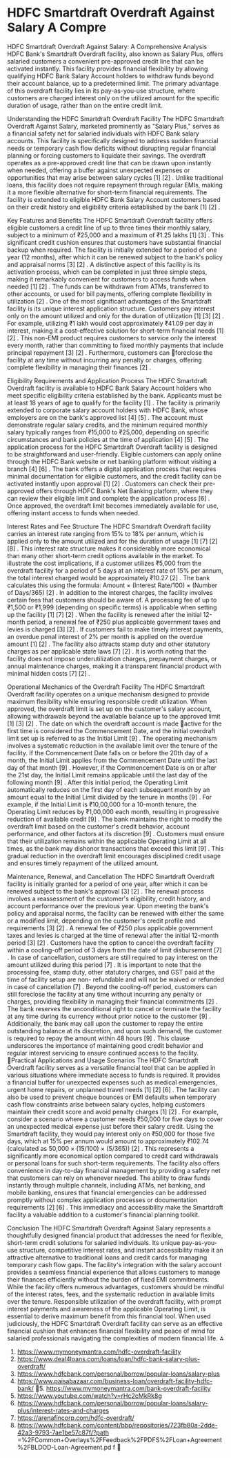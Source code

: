 # HDFC Smartdraft Overdraft Against Salary  A Compre

HDFC Smartdraft Overdraft Against Salary: A
Comprehensive Analysis
HDFC Bank's Smartdraft Overdraft facility, also known as Salary Plus, offers salaried customers
a convenient pre-approved credit line that can be activated instantly. This facility provides
financial flexibility by allowing qualifying HDFC Bank Salary Account holders to withdraw funds
beyond their account balance, up to a predetermined limit. The primary advantage of this
overdraft facility lies in its pay-as-you-use structure, where customers are charged interest only
on the utilized amount for the specific duration of usage, rather than on the entire credit limit.

Understanding the HDFC Smartdraft Overdraft Facility
The HDFC Smartdraft Overdraft Against Salary, marketed prominently as "Salary Plus," serves
as a financial safety net for salaried individuals with HDFC Bank salary accounts. This facility is
specifically designed to address sudden financial needs or temporary cash flow deficits without
disrupting regular financial planning or forcing customers to liquidate their savings. The
overdraft operates as a pre-approved credit line that can be drawn upon instantly when
needed, offering a buffer against unexpected expenses or opportunities that may arise between
salary cycles [1] [2] . Unlike traditional loans, this facility does not require repayment through
regular EMIs, making it a more flexible alternative for short-term financial requirements. The
facility is extended to eligible HDFC Bank Salary Account customers based on their credit history
and eligibility criteria established by the bank [1] [2] .

Key Features and Benefits
The HDFC Smartdraft Overdraft facility offers eligible customers a credit line of up to three times
their monthly salary, subject to a minimum of ₹25,000 and a maximum of ₹1.25 lakhs [1] [3] . This
significant credit cushion ensures that customers have substantial financial backup when
required. The facility is initially extended for a period of one year (12 months), after which it can
be renewed subject to the bank's policy and appraisal norms [3] [2] . A distinctive aspect of this
facility is its activation process, which can be completed in just three simple steps, making it
remarkably convenient for customers to access funds when needed [1] [2] . The funds can be
withdrawn from ATMs, transferred to other accounts, or used for bill payments, offering
complete flexibility in utilization [2] .
One of the most significant advantages of the Smartdraft facility is its unique interest application
structure. Customers pay interest only on the amount utilized and only for the duration of
utilization [1] [3] [2] . For example, utilizing ₹1 lakh would cost approximately ₹41.09 per day in
interest, making it a cost-effective solution for short-term financial needs [1] [2] . This non-EMI
product requires customers to service only the interest every month, rather than committing to
fixed monthly payments that include principal repayment [3] [2] . Furthermore, customers can
foreclose the facility at any time without incurring any penalty or charges, offering complete
flexibility in managing their finances [2] .

Eligibility Requirements and Application Process
The HDFC Smartdraft Overdraft facility is available to HDFC Bank Salary Account holders who
meet specific eligibility criteria established by the bank. Applicants must be at least 18 years of
age to qualify for the facility [1] . The facility is primarily extended to corporate salary account
holders with HDFC Bank, whose employers are on the bank's approved list [4] [5] . The account
must demonstrate regular salary credits, and the minimum required monthly salary typically
ranges from ₹15,000 to ₹25,000, depending on specific circumstances and bank policies at the
time of application [4] [5] .
The application process for the HDFC Smartdraft Overdraft facility is designed to be
straightforward and user-friendly. Eligible customers can apply online through the HDFC Bank
website or net banking platform without visiting a branch [4] [6] . The bank offers a digital
application process that requires minimal documentation for eligible customers, and the credit
facility can be activated instantly upon approval [1] [2] . Customers can check their pre-approved
offers through HDFC Bank's Net Banking platform, where they can review their eligible limit and
complete the application process [6] . Once approved, the overdraft limit becomes immediately
available for use, offering instant access to funds when needed.

Interest Rates and Fee Structure
The HDFC Smartdraft Overdraft facility carries an interest rate ranging from 15% to 18% per
annum, which is applied only to the amount utilized and for the duration of usage [1] [7] [2] [8] . This
interest rate structure makes it considerably more economical than many other short-term credit
options available in the market. To illustrate the cost implications, if a customer utilizes ₹5,000
from the overdraft facility for a period of 5 days at an interest rate of 15% per annum, the total
interest charged would be approximately ₹10.27 [2] . The bank calculates this using the formula:
Amount × (Interest Rate/100) × (Number of Days/365) [2] .
In addition to the interest charges, the facility involves certain fees that customers should be
aware of. A processing fee of up to ₹1,500 or ₹1,999 (depending on specific terms) is applicable
when setting up the facility [1] [7] [2] . When the facility is renewed after the initial 12-month period,
a renewal fee of ₹250 plus applicable government taxes and levies is charged [3] [2] . If
customers fail to make timely interest payments, an overdue penal interest of 2% per month is
applied on the overdue amount [1] [2] . The facility also attracts stamp duty and other statutory
charges as per applicable state laws [7] [2] . It is worth noting that the facility does not impose
underutilization charges, prepayment charges, or annual maintenance charges, making it a
transparent financial product with minimal hidden costs [7] [2] .

Operational Mechanics of the Overdraft Facility
The HDFC Smartdraft Overdraft facility operates on a unique mechanism designed to provide
maximum flexibility while ensuring responsible credit utilization. When approved, the overdraft
limit is set up on the customer's salary account, allowing withdrawals beyond the available
balance up to the approved limit [1] [3] [2] . The date on which the overdraft account is made
active for the first time is considered the Commencement Date, and the initial overdraft limit set
up is referred to as the Initial Limit [9] .
The operating mechanism involves a systematic reduction in the available limit over the tenure of
the facility. If the Commencement Date falls on or before the 20th day of a month, the Initial Limit
applies from the Commencement Date until the last day of that month [9] . However, if the
Commencement Date is on or after the 21st day, the Initial Limit remains applicable until the last
day of the following month [9] . After this initial period, the Operating Limit automatically reduces
on the first day of each subsequent month by an amount equal to the Initial Limit divided by the
tenure in months [9] . For example, if the Initial Limit is ₹10,00,000 for a 10-month tenure, the
Operating Limit reduces by ₹1,00,000 each month, resulting in progressive reduction of
available credit [9] .
The bank maintains the right to modify the overdraft limit based on the customer's credit
behavior, account performance, and other factors at its discretion [9] . Customers must ensure
that their utilization remains within the applicable Operating Limit at all times, as the bank may
dishonor transactions that exceed this limit [9] . This gradual reduction in the overdraft limit
encourages disciplined credit usage and ensures timely repayment of the utilized amount.

Maintenance, Renewal, and Cancellation
The HDFC Smartdraft Overdraft facility is initially granted for a period of one year, after which it
can be renewed subject to the bank's approval [3] [2] . The renewal process involves a
reassessment of the customer's eligibility, credit history, and account performance over the
previous year. Upon meeting the bank's policy and appraisal norms, the facility can be renewed
with either the same or a modified limit, depending on the customer's credit profile and
requirements [3] [2] . A renewal fee of ₹250 plus applicable government taxes and levies is
charged at the time of renewal after the initial 12-month period [3] [2] .
Customers have the option to cancel the overdraft facility within a cooling-off period of 3 days
from the date of limit disbursement [7] . In case of cancellation, customers are still required to pay
interest on the amount utilized during this period [7] . It is important to note that the processing
fee, stamp duty, other statutory charges, and GST paid at the time of facility setup are non-
refundable and will not be waived or refunded in case of cancellation [7] . Beyond the cooling-off
period, customers can still foreclose the facility at any time without incurring any penalty or
charges, providing flexibility in managing their financial commitments [2] .
The bank reserves the unconditional right to cancel or terminate the facility at any time during its
currency without prior notice to the customer [9] . Additionally, the bank may call upon the
customer to repay the entire outstanding balance at its discretion, and upon such demand, the
customer is required to repay the amount within 48 hours [9] . This clause underscores the
importance of maintaining good credit behavior and regular interest servicing to ensure
continued access to the facility.
Practical Applications and Usage Scenarios
The HDFC Smartdraft Overdraft facility serves as a versatile financial tool that can be applied in
various situations where immediate access to funds is required. It provides a financial buffer for
unexpected expenses such as medical emergencies, urgent home repairs, or unplanned travel
needs [1] [2] [6] . The facility can also be used to prevent cheque bounces or EMI defaults when
temporary cash flow constraints arise between salary cycles, helping customers maintain their
credit score and avoid penalty charges [1] [2] .
For example, consider a scenario where a customer needs ₹50,000 for five days to cover an
unexpected medical expense just before their salary credit. Using the Smartdraft facility, they
would pay interest only on ₹50,000 for those five days, which at 15% per annum would amount
to approximately ₹102.74 (calculated as 50,000 × (15/100) × (5/365)) [2] . This represents a
significantly more economical option compared to credit card withdrawals or personal loans for
such short-term requirements.
The facility also offers convenience in day-to-day financial management by providing a safety
net that customers can rely on whenever needed. The ability to draw funds instantly through
multiple channels, including ATMs, net banking, and mobile banking, ensures that financial
emergencies can be addressed promptly without complex application processes or
documentation requirements [2] [6] . This immediacy and accessibility make the Smartdraft facility
a valuable addition to a customer's financial planning toolkit.

Conclusion
The HDFC Smartdraft Overdraft Against Salary represents a thoughtfully designed financial
product that addresses the need for flexible, short-term credit solutions for salaried individuals.
Its unique pay-as-you-use structure, competitive interest rates, and instant accessibility make it
an attractive alternative to traditional loans and credit cards for managing temporary cash flow
gaps. The facility's integration with the salary account provides a seamless financial experience
that allows customers to manage their finances efficiently without the burden of fixed EMI
commitments.
While the facility offers numerous advantages, customers should be mindful of the interest rates,
fees, and the systematic reduction in available limits over the tenure. Responsible utilization of
the overdraft facility, with prompt interest payments and awareness of the applicable Operating
Limit, is essential to derive maximum benefit from this financial tool. When used judiciously, the
HDFC Smartdraft Overdraft facility can serve as an effective financial cushion that enhances
financial flexibility and peace of mind for salaried professionals navigating the complexities of
modern financial life.
                                                  ⁂

 1. https://www.mymoneymantra.com/hdfc-overdraft-facility
 2. https://www.deal4loans.com/loans/loan/hdfc-bank-salary-plus-overdraft/
 3. https://www.hdfcbank.com/personal/borrow/popular-loans/salary-plus
 4. https://www.paisabazaar.com/business-loan/overdraft-facility-hdfc-bank/
5. https://www.mymoneymantra.com/bank-overdraft-facility
6. https://www.youtube.com/watch?v=rHc2cMkRk8g
7. https://www.hdfcbank.com/personal/borrow/popular-loans/salary-plus/interest-rates-and-charges
8. https://arenafincorp.com/hdfc-overdraft/
9. https://www.hdfcbank.com/content/bbp/repositories/723fb80a-2dde-42a3-9793-7ae1be57c87f/?path
   =%2FCommon+Overlays%2FFeedback%2FPDFS%2FLoan+Agreement%2FBLDOD-Loan-Agreement.pd
   f
